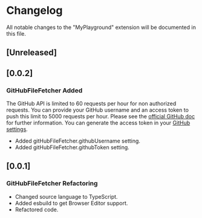 # Changelog

All notable changes to the "MyPlayground" extension will be documented in this file.

## [Unreleased]

## [0.0.2]

### GitHubFileFetcher Added

The GitHub API is limited to 60 requests per hour for non authorized requests. You can provide your GitHub username and an access token to push this limit to 5000 requests per hour. Please see the [official GitHub doc](https://docs.github.com/en/free-pro-team@latest/rest/rate-limit/rate-limit?apiVersion=2022-11-28) for further information.
You can generate the access token in your [GitHub settings](https://github.com/settings/tokens).

- Added gitHubFileFetcher.githubUsername setting.
- Added gitHubFileFetcher.githubToken setting.

## [0.0.1]

### GitHubFileFetcher Refactoring

- Changed source language to TypeScript.
- Added esbuild to get Browser Editor support.
- Refactored code.
